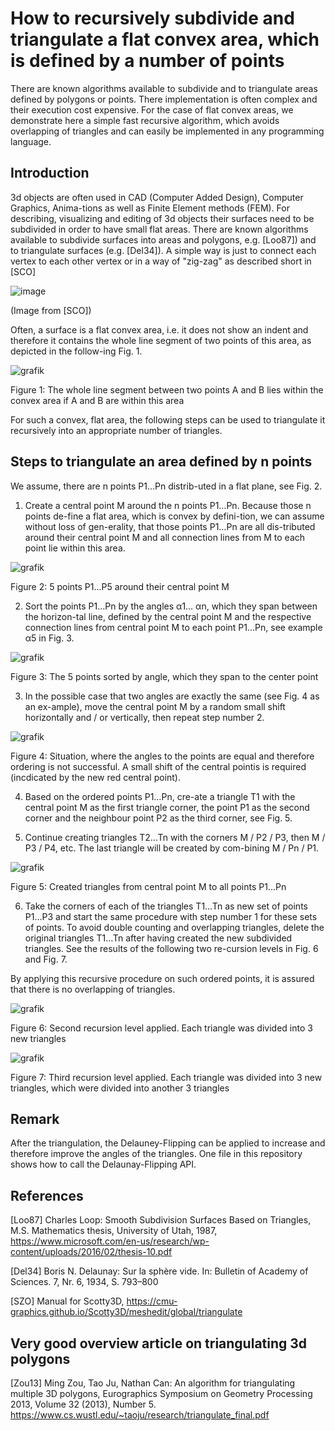 How to recursively subdivide and triangulate a flat convex area, which is defined by a number of points
========================================================================================================

There are known algorithms available to subdivide and to triangulate areas defined by polygons or points. There implementation is often complex and their execution cost expensive. For the case of flat convex areas, we demonstrate here a simple fast recursive algorithm, which avoids overlapping of triangles and can easily be implemented in any programming language.

Introduction
------------
3d objects are often used in CAD (Computer Added Design), Computer Graphics, Anima-tions as well as Finite Element methods (FEM). 
	For describing, visualizing and editing of 3d objects their surfaces need to be subdivided in order to have small flat areas. There are known algorithms available to subdivide surfaces into areas and polygons, e.g. [Loo87]) and to triangulate surfaces (e.g. [Del34]). A simple way is just to connect each vertex to each other vertex or in a way of "zig-zag" as described short in [SCO]

![image](https://user-images.githubusercontent.com/101653815/170857572-cdfef5dc-f6fc-4611-8170-50515aa7dc35.png)

(Image from [SCO])

Often, a surface is a flat convex area, i.e. it does not show an indent and therefore it contains the whole line segment of two points of this area, as depicted in the follow-ing Fig. 1. 

![grafik](https://user-images.githubusercontent.com/101653815/167586316-15c439a0-9b28-48b7-88e4-b728bbba7629.png)

Figure 1: The whole line segment between two points A and B lies within the convex area if A and B are within this area

For such a convex, flat area, the following steps can be used to triangulate it recursively into an appropriate number of triangles.

Steps to triangulate an area defined by n points
------------------------------------------------
We assume, there are n points P1…Pn distrib-uted in a flat plane, see Fig. 2. 
1.	Create a central point M around the n points P1…Pn. Because those n points de-fine a flat area, which is convex by defini-tion, we can assume without loss of gen-erality, that those points P1…Pn are all dis-tributed around their central point M and all connection lines from M to each point lie within this area. 

![grafik](https://user-images.githubusercontent.com/101653815/167586387-6ae06b3f-c999-488a-9556-fa872767e0b1.png)

Figure 2: 5 points P1...P5 around their central point M

2.	Sort the points P1…Pn by the angles α1… αn, which they span between the horizon-tal line, defined by the central point M and the respective connection lines from central point M to each point P1…Pn, see example α5 in Fig. 3.
 
![grafik](https://user-images.githubusercontent.com/101653815/167586515-46272e45-5d66-45c1-be81-499ba0062035.png)

Figure 3: The 5 points sorted by angle, which they span to the center point

3.	In the possible case that two angles are exactly the same (see Fig. 4 as an ex-ample), move the central point M by a random small shift horizontally and / or vertically, then repeat step number 2.
 
![grafik](https://user-images.githubusercontent.com/101653815/167586557-01d282ac-5fea-49ac-9a8b-a5975a9c940f.png)

Figure 4: Situation, where the angles to the points are equal and therefore ordering is not successful. A small shift of the central pointis is required (incdicated by the new red central point).

4.	Based on the ordered points P1…Pn, cre-ate a triangle T1 with the central point M as the first triangle corner, the point P1 as the second corner and the neighbour point P2 as the third corner, see Fig. 5.

5.	Continue creating triangles T2...Tn with the corners M / P2 / P3, then M / P3 / P4, etc. The last triangle will be created by com-bining M / Pn / P1.

![grafik](https://user-images.githubusercontent.com/101653815/167586590-5f338ca6-6ab8-4627-afc1-84de9bab87ce.png)

Figure 5: Created triangles from central point M to all points P1...Pn

6.	Take the corners of each of the triangles T1…Tn as new set of points P1…P3 and start the same procedure with step number 1 for these sets of points. To avoid double counting and overlapping triangles, delete the original triangles T1…Tn after having created the new subdivided triangles. 
See the results of the following two re-cursion levels in Fig. 6 and Fig. 7.

By applying this recursive procedure on such ordered points, it is assured that there is no overlapping of triangles.

![grafik](https://user-images.githubusercontent.com/101653815/167588655-226c682f-e716-4bff-a98d-09a65c5cabc9.png)

Figure 6: Second recursion level applied. Each triangle was divided into 3 new triangles
 
![grafik](https://user-images.githubusercontent.com/101653815/167588686-09116319-bc93-4a72-b813-4d23bfb96304.png)

Figure 7: Third recursion level applied. Each triangle was divided into 3 new triangles, which were divided into another 3 triangles


Remark
------
After the triangulation, the Delauney-Flipping can be applied to increase and therefore improve the angles of the triangles. One file in this repository shows how to call the Delaunay-Flipping API.

References
----------
[Loo87] Charles Loop: Smooth Subdivision Surfaces Based on Triangles, M.S. Mathematics thesis, University of Utah, 1987, https://www.microsoft.com/en-us/research/wp-content/uploads/2016/02/thesis-10.pdf

[Del34] Boris N. Delaunay: Sur la sphère vide. In: Bulletin of Academy of Sciences. 7, Nr. 6, 1934, S. 793–800

[SZO] Manual for Scotty3D, https://cmu-graphics.github.io/Scotty3D/meshedit/global/triangulate


Very good overview article on triangulating 3d polygons
-------------------------------------------------------
[Zou13] Ming Zou, Tao Ju, Nathan Can: An algorithm for triangulating multiple 3D polygons, Eurographics Symposium on Geometry Processing 2013, Volume 32 (2013), Number 5. https://www.cs.wustl.edu/~taoju/research/triangulate_final.pdf
